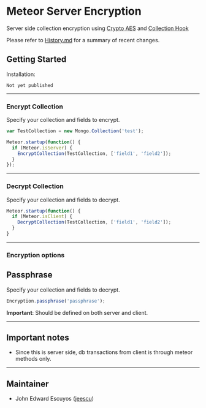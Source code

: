 # Meteor Server Encryption

Server side collection encryption using [Crypto AES](https://github.com/p-j/meteor-crypto-aes) and [Collection Hook](https://github.com/matb33/meteor-collection-hooks)

Please refer to [History.md](History.md) for a summary of recent changes.

## Getting Started

Installation:

```
Not yet published
```

--------------------------------------------------------------------------------

### Encrypt Collection

Specify your collection and fields to encrypt.

```javascript
var TestCollection = new Mongo.Collection('test');

Meteor.startup(function() {
  if (Meteor.isServer) {
    EncryptCollection(TestCollection, ['field1', 'field2']);
  }
});
```

--------------------------------------------------------------------------------

### Decrypt Collection

Specify your collection and fields to decrypt.

```javascript
Meteor.startup(function() {
  if (Meteor.isClient) {
    DecryptCollection(TestCollection, ['field1', 'field2']);
  }
}
```

--------------------------------------------------------------------------------

### Encryption options

## Passphrase
Specify your collection and fields to decrypt.

```javascript
Encryption.passphrase('passphrase');
```

__Important__: Should be defined on both server and client.

--------------------------------------------------------------------------------

## Important notes

- Since this is server side, db transactions from client is through meteor methods only. 

--------------------------------------------------------------------------------

## Maintainer

- John Edward Escuyos ([jeescu](https://github.com/jeescu))
